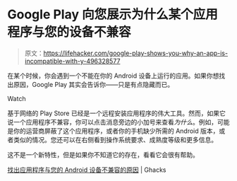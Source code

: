 # Google Play 向您展示为什么某个应用程序与您的设备不兼容

> 原文：<https://lifehacker.com/google-play-shows-you-why-an-app-is-incompatible-with-y-496328577>

在某个时候，你会遇到一个不能在你的 Android 设备上运行的应用。如果你想找出原因，Google Play 其实会告诉你——只是有点隐藏而已。

Watch

基于网络的 Play Store 已经是一个远程安装应用程序的伟大工具。然而，如果它说一个应用程序不兼容，你可以点击消息旁边的小加号来查看*为什么*。例如，可能是你的运营商屏蔽了这个应用程序，或者你的手机缺少所需的 Android 版本，或者类似的情况。您还可以在右侧看到操作系统要求、成熟度等级和更多信息。

这不是一个新特性，但是如果你不知道它的存在，看看它会很有帮助。

[找出应用程序与您的 Android 设备不兼容的原因](http://www.ghacks.net/2013/05/06/find-out-why-apps-are-incompatible-with-your-android-device/) | Ghacks